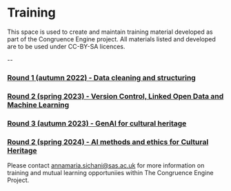 # Training

This space is used to create and maintain training material developed as part of the Congruence Engine project. All materials listed and developed are to be used under CC-BY-SA licences.

--

### [Round 1 (autumn 2022) -  Data cleaning and structuring](https://github.com/congruence-engine/training/blob/main/round_1.md)


### [Round 2 (spring 2023) - Version Control, Linked Open Data and Machine Learning](https://github.com/congruence-engine/training/blob/main/round_2.md)



### [Round 3 (autumn 2023) - GenAI for cultural heritage](https://github.com/congruence-engine/training/blob/main/round_3.md)



### [Round 2 (spring 2024) - AI methods and ethics for Cultural Heritage](https://github.com/congruence-engine/training/blob/main/round_4.md)


Please contact annamaria.sichani@sas.ac.uk for more information on training and mutual learning opportuniies within The Congruence Engine Project.
